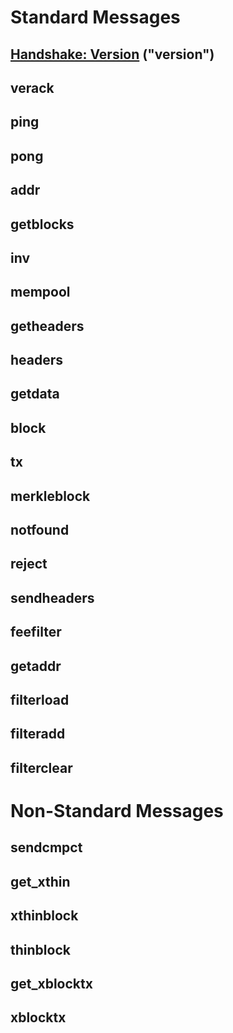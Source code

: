 # Standard Messages
## [Handshake: Version](/protocol/network/messages/version) ("version")
## verack
## ping
## pong
## addr
## getblocks
## inv
## mempool
## getheaders
## headers
## getdata
## block
## tx
## merkleblock
## notfound
## reject
## sendheaders
## feefilter
## getaddr
## filterload
## filteradd
## filterclear
# Non-Standard Messages
## sendcmpct
## get_xthin
## xthinblock
## thinblock
## get_xblocktx
## xblocktx